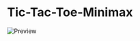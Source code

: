 # Tic-Tac-Toe-Minimax

![Preview](https://github.com/user-attachments/assets/127d5c84-3a95-4062-a62b-8e8b3fad0258)
